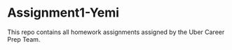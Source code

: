 # Assignment1-Yemi

This repo contains all homework assignments assigned by the Uber Career Prep Team.

